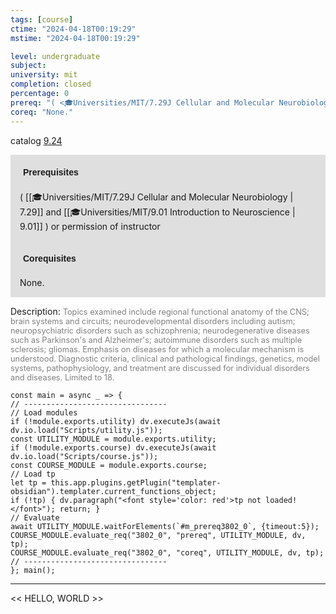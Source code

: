 ```yaml
---
tags: [course]
ctime: "2024-04-18T00:19:29"
mstime: "2024-04-18T00:19:29"

level: undergraduate
subject: 
university: mit
completion: closed
percentage: 0
prereq: "( <🎓Universities/MIT/7.29J Cellular and Molecular Neurobiology> and <🎓Universities/MIT/9.01 Introduction to Neuroscience> ) or permission of instructor"
coreq: "None."
---
```


catalog [9.24](http://student.mit.edu/catalog/m9a.html#9.24)

<span style="display: block; padding: 15px; background-color: rgb(100, 100, 100, 0.2);"><font id="m_prereq3802_0" style="display: block; font-family: Arial, sans-serif; font-weight: bold; padding: 5px">Prerequisites</font><br><span id="prereq3802_0">( [[🎓Universities/MIT/7.29J Cellular and Molecular Neurobiology | 7.29]] and [[🎓Universities/MIT/9.01 Introduction to Neuroscience | 9.01]] ) or permission of instructor</span></span>
<span style="display: block; padding: 15px; background-color: rgb(100, 100, 100, 0.2);"><font id="m_coreq3802_0" style="display: block; font-family: Arial, sans-serif; font-weight: bold; padding: 5px">Corequisites</font><br><span id="coreq3802_0">None.</span></span>

<font style="">Description:</font>
<font style="color: grey; font-size: 0.8rem;">Topics examined include regional functional anatomy of the CNS; brain systems and circuits; neurodevelopmental disorders including autism; neuropsychiatric disorders such as schizophrenia; neurodegenerative diseases such as Parkinson's and Alzheimer's; autoimmune disorders such as multiple sclerosis; gliomas. Emphasis on diseases for which a molecular mechanism is understood. Diagnostic criteria, clinical and pathological findings, genetics, model systems, pathophysiology, and treatment are discussed for individual disorders and diseases. Limited to 18.</font>

```dataviewjs
const main = async _ => {
// --------------------------------
// Load modules
if (!module.exports.utility) dv.executeJs(await dv.io.load("Scripts/utility.js"));
const UTILITY_MODULE = module.exports.utility;
if (!module.exports.course) dv.executeJs(await dv.io.load("Scripts/course.js"));
const COURSE_MODULE = module.exports.course;
// Load tp
let tp = this.app.plugins.getPlugin("templater-obsidian").templater.current_functions_object;
if (!tp) { dv.paragraph("<font style='color: red'>tp not loaded!</font>"); return; }
// Evaluate
await UTILITY_MODULE.waitForElements(`#m_prereq3802_0`, {timeout:5});
COURSE_MODULE.evaluate_req("3802_0", "prereq", UTILITY_MODULE, dv, tp);
COURSE_MODULE.evaluate_req("3802_0", "coreq", UTILITY_MODULE, dv, tp);
// --------------------------------
}; main();
```

---

<< HELLO, WORLD >>

